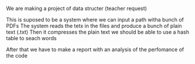 We are making a project of data structer (teacher request)

This is suposed to be a system where we can input a path witha bunch of PDFs
The system reads the tetx in the files and produce a bunch of plain text (.txt)
Then it compresses the plain text we should be able to use a hash table to seach words

After that we have to make a report with an analysis of the perfomance of the code